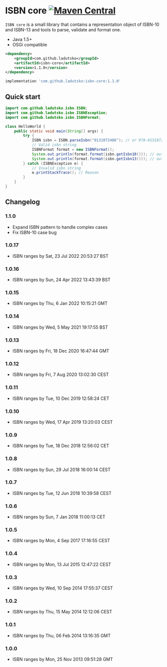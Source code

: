 # ISBN core [![Maven Central](https://maven-badges.herokuapp.com/maven-central/com.github.ladutsko/isbn-core/badge.svg)](https://maven-badges.herokuapp.com/maven-central/com.github.ladutsko/isbn-core)

`ISBN core` is a small library that contains a representation object of ISBN-10 and ISBN-13 and
tools to parse, validate and format one.
 
* Java 1.5+
* OSGi compatible

```xml
<dependency>
    <groupId>com.github.ladutsko</groupId>
    <artifactId>isbn-core</artifactId>
    <version>1.1.0</version>
</dependency>
```

```groovy
implementation 'com.github.ladutsko:isbn-core:1.1.0'
```

## Quick start

```java
import com.github.ladutsko.isbn.ISBN;
import com.github.ladutsko.isbn.ISBNException;
import com.github.ladutsko.isbn.ISBNFormat;

class HelloWorld {
    public static void main(String[] args) {
        try {
            ISBN isbn = ISBN.parseIsbn("0131872486"); // or 978-0131872486
            // Valid isbn string
            ISBNFormat format = new ISBNFormat();
            System.out.println(format.format(isbn.getIsbn10())); // output: 0-13-187248-6
            System.out.println(format.format(isbn.getIsbn13())); // output: 978-0-13-187248-6
        } catch (ISBNException e) {
            // Invalid isbn string
            e.printStackTrace(); // Reason
        }
    }
}
```

## Changelog

### 1.1.0

* Expand ISBN pattern to handle complex cases
* Fix ISBN-10 case bug

### 1.0.17
 
* ISBN ranges by Sat, 23 Jul 2022 20:53:27 BST

### 1.0.16
 
* ISBN ranges by Sun, 24 Apr 2022 13:43:39 BST

### 1.0.15
 
* ISBN ranges by Thu, 6 Jan 2022 10:15:21 GMT

### 1.0.14
 
* ISBN ranges by Wed, 5 May 2021 19:17:55 BST

### 1.0.13
 
* ISBN ranges by Fri, 18 Dec 2020 16:47:44 GMT

### 1.0.12
 
* ISBN ranges by Fri, 7 Aug 2020 13:02:30 CEST

### 1.0.11
 
* ISBN ranges by Tue, 10 Dec 2019 12:58:24 CET

### 1.0.10
 
* ISBN ranges by Wed, 17 Apr 2019 13:20:03 CEST

### 1.0.9
 
* ISBN ranges by Tue, 18 Dec 2018 12:56:02 CET

### 1.0.8
 
* ISBN ranges by Sun, 29 Jul 2018 16:00:14 CEST

### 1.0.7
 
* ISBN ranges by Tue, 12 Jun 2018 10:39:58 CEST

### 1.0.6
 
* ISBN ranges by Sun, 7 Jan 2018 11:00:13 CET

### 1.0.5
 
* ISBN ranges by Mon, 4 Sep 2017 17:16:55 CEST

### 1.0.4
 
* ISBN ranges by Mon, 13 Jul 2015 12:47:22 CEST

### 1.0.3
 
* ISBN ranges by Wed, 10 Sep 2014 17:55:37 CEST

### 1.0.2
 
* ISBN ranges by Thu, 15 May 2014 12:12:06 CEST

### 1.0.1
 
* ISBN ranges by Thu, 06 Feb 2014 13:16:35 GMT

### 1.0.0
 
* ISBN ranges by Mon, 25 Nov 2013 09:51:28 GMT
